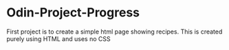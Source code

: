 # Odin-Project-Progress

First project is to create a simple html page showing recipes. This is created purely using HTML and uses no CSS
